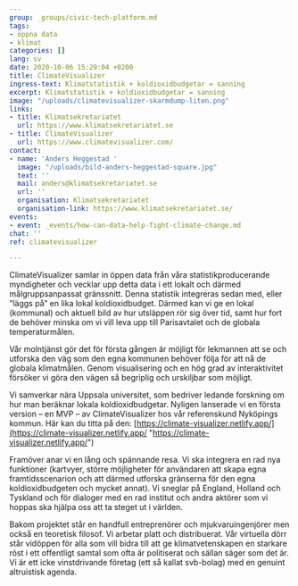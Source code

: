 ```yaml
---
group: _groups/civic-tech-platform.md
tags:
- öppna data
- klimat
categories: []
lang: sv
date: 2020-10-06 15:29:04 +0200
title: ClimateVisualizer
ingress-text: Klimatstatistik + koldioxidbudgetar = sanning
excerpt: Klimatstatistik + koldioxidbudgetar = sanning
image: "/uploads/climatevisualizer-skarmdump-liten.png"
links:
- title: Klimatsekretariatet
  url: https://www.klimatsekretariatet.se
- title: ClimateVisualizer
  url: https://www.climatevisualizer.com/
contact:
- name: 'Anders Heggestad '
  image: "/uploads/bild-anders-heggestad-square.jpg"
  text: ''
  mail: anders@klimatsekretariatet.se
  url: ''
  organisation: Klimatsekretariatet
  organisation-link: https://www.klimatsekretariatet.se/
events:
- event: _events/how-can-data-help-fight-climate-change.md
chat: ''
ref: climatevisualizer

---
```

ClimateVisualizer samlar in öppen data från våra statistikproducerande myndigheter och vecklar upp detta data i ett lokalt och därmed målgruppsanpassat gränssnitt. Denna statistik integreras sedan med, eller ”läggs på” en lika lokal koldioxidbudget. Därmed kan vi ge en lokal (kommunal) och aktuell bild av hur utsläppen rör sig över tid, samt hur fort de behöver minska om vi vill leva upp till Parisavtalet och de globala temperaturmålen.

Vår molntjänst gör det för första gången är möjligt för lekmannen att se och utforska den väg som den egna kommunen behöver följa för att nå de globala klimatmålen. Genom visualisering och en hög grad av interaktivitet försöker vi göra den vägen så begriplig och urskiljbar som möjligt.

Vi samverkar nära Uppsala universitet, som bedriver ledande forskning om hur man beräknar lokala koldioxidbudgetar. Nyligen lanserade vi en första version – en MVP – av ClimateVisualizer hos vår referenskund Nyköpings kommun. Här kan du titta på den: [https://climate-visualizer.netlify.app/](https://climate-visualizer.netlify.app/ "https://climate-visualizer.netlify.app/")

Framöver anar vi en lång och spännande resa. Vi ska integrera en rad nya funktioner (kartvyer, större möjligheter för användaren att skapa egna framtidsscenarion och att därmed utforska gränserna för den egna koldioxidbudgeten och mycket annat). Vi sneglar på England, Holland och Tyskland och för dialoger med en rad institut och andra aktörer som vi hoppas ska hjälpa oss att ta steget ut i världen.

Bakom projektet står en handfull entreprenörer och mjukvaruingenjörer men också en teoretisk filosof. Vi arbetar platt och distribuerat. Vår virtuella dörr står vidöppen för alla som vill bidra till att ge klimatvetenskapen en starkare röst i ett offentligt samtal som ofta är politiserat och sällan säger som det är. Vi är ett icke vinstdrivande företag (ett så kallat svb-bolag) med en genuint altruistisk agenda.